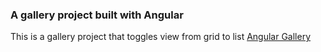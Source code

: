 ### A gallery project built with Angular
This is a gallery project that toggles view from grid to list
[Angular Gallery](http://andela-aidowu.github.io/angularGallery/)